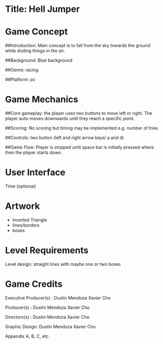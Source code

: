 Title: Hell Jumper
==============
Game Concept
===========

##Introduction: 
Main concept is to fall from the sky towards the ground while doding things in the air.

##Background: 
Blue background

##Genre: 
racing 

##Platform: 
pc


Game Mechanics
==============

##Core gameplay:
the player uses two buttons to move left or right. The player auto-moves downwards until they reach a specific point.

##Scoring:
No scoring but timing may be implemented e.g. number of tries

##Controls:
two button (left and right arrow keys/ a and d)

##Game Flow:
Player is stopped until space bar is initially pressed where then the player starts down.

User Interface
==============
Time (optional)


Artwork
=======
* Inverted Triangle
* lines/borders
* boxes

Level Requirements
==================

Level design:
straight lines with maybe one or two boxes


Game Credits
============
Executive Producer(s) : Dustin Mendoza
						Xavier Cho

Producer(s) : 	Dustin Mendoza
				Xavier Cho

Directors(s) : 	Dustin Mendoza
				Xavier Cho

Graphic Design: Dustin Mendoza
				Xavier Cho

Appendix A, B, C, etc.

